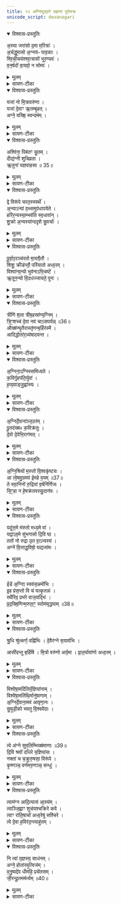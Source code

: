 ```yaml
---
title: १२ अग्निष्टुद्यागे ग्रहाणां पुरोरुचः
unicode_script: devanagari
---
```



<details open><summary>विश्वास-प्रस्तुतिः</summary>

अ॒स्या जरा॑सो द॒मा म॒रित्राः॑ ।  
अ॒र्चद्धू॑मासो अ॒ग्नय॑ᳶ पाव॒काः ।  
श्वि॒ची॒चय॑श्श्वा॒त्रासो॑ भुर॒ण्यवः॑ ।  
व॒न॒र्षदो॑ वा॒यवो॒ न सोमाः॑ ।  
</details>

<details><summary>मूलम्</summary>

अ॒स्या जरा॑सो द॒मा म॒रित्राः॑ ।  
अ॒र्चद्धू॑मासो अ॒ग्नय॑ᳶ पाव॒काः ।  
श्वि॒ची॒चय॑श्श्वा॒त्रासो॑ भुर॒ण्यवः॑ ।  
व॒न॒र्षदो॑ वा॒यवो॒ न सोमाः॑ ।  
</details>

<details><summary>सायण-टीका</summary>

(SB) 1एकादशे पञ्चशारदीयगताः पशवोऽभिहिताः । द्वादशे त्वग्निष्टुदाख्ये क्रतौ ग्रहाणां ग्रहकाले पुरोरुचोऽभिधीयन्ते । अत एव सूत्रकारेणोक्तम् - 'तथाऽग्निष्टुत्तस्य पुरोरुचोऽस्याजरासोऽग्न आयूꣳषि पवस इत्यैन्द्रवायवस्य द्वितीया मैत्रावरुणस्य तृतीयाऽऽश्विनस्य चतुर्थी पञ्चमी शुक्रामन्थिनोः षष्ट्याग्रयणस्यान्यामाग्नेयीमुक्थ्यस्य नियुनक्ति नित्या ध्रुवस्य नियुनक्यैन्द्राग्नवैश्वदेवयोरग्निश्रिय इति तिस्रो मरुत्वतीयानां श्रुधि श्रुत्कर्णेत्युत्तरा माहेन्द्रस्य विश्वेषामदितिरिति तिस्र आदित्यग्रहस्योत्तमा सावित्रस्य' इति । तत्रैन्द्रवायवस्य या प्रथमा पुरोरुग्विद्यते तामाह - अस्य यजमानस्य दमा यज्ञग्रहा एवंगुणकाः सन्त्विति प्रार्थयन्ते । किंगुणकाः? अजरासः विनाशरहिताः । मरित्राः म्रियन्ते संज्ञप्यन्ते पशवो येष्विति मरित्राः पुनःपुनर्विशस्यमानपशुका इत्यर्थः । अत एव श्वात्रासः श्वेता निर्मला इत्यर्थः । अर्चद्धूमासः अर्चनीयधूमाः अग्नयः अग्निमन्तः पावकाः शोधकाः श्विचीचयः श्विचिं वृद्धिमञ्चन्ति गच्छन्ति प्रतिदिनमनुष्ठानवृद्धियुक्ता इत्यर्थः । भुरण्यवः भरणकुशलाः फलसंपादका इत्यर्थः । वनर्षदः वननीयफलप्राप्तिहेतवः । वायवो न वायुसदृशाः निरन्तरयज्ञप्रवृत्तियुक्ता इत्यर्थः । सोमाः सोमयागयुक्ताः ॥
</details>

<details open><summary>विश्वास-प्रस्तुतिः</summary>

यजा॑ नो मि॒त्रावरु॑णा ।   
यजा॑ दे॒वाꣳ ऋ॒तम्बृ॒हत् ।  
अग्ने॒ यख्षि॒ स्वन्दम॑म् ।  
</details>

<details><summary>मूलम्</summary>

यजा॑ नो मि॒त्रावरु॑णा ।   
यजा॑ दे॒वाꣳ ऋ॒तम्बृ॒हत् ।  
अग्ने॒ यख्षि॒ स्वन्दम॑म् ।  
</details>

<details><summary>सायण-टीका</summary>

2अथ मैत्रावरुणग्रहस्य पुरोरुचमाह - हे ग्रह! नः अस्मदर्थं मित्रावरुणा यजा मित्रावरुणाख्यौ देवौ पूजय । तद्द्वारा देवान्सर्वान्यज । ऋतं यज्ञरूपमिदं कर्म बृहत् प्रौढं वर्तते । अतो हेऽग्ने । स्वं दमं स्वकीयं ग्रहं यक्षि पूजय कर्मनिष्पादनेनालंकुर्वित्यर्थः ॥
</details>

<details open><summary>विश्वास-प्रस्तुतिः</summary>

अश्वि॑ना॒ पिब॑तꣳ सु॒तम् ।  
दीद्य॑ग्नी शुचिव्रता ।  
ऋ॒तुना॑ यज्ञवाहसा ॥ 35॥  
</details>

<details><summary>मूलम्</summary>

अश्वि॑ना॒ पिब॑तꣳ सु॒तम् ।  
दीद्य॑ग्नी शुचिव्रता ।  
ऋ॒तुना॑ यज्ञवाहसा ॥ 35॥  
</details>

<details><summary>सायण-टीका</summary>

3अथाश्विनग्रहस्य षुरोरुचमाह - हे अश्विनौ! युवां सुतमभिषुतं सोमं पिबतम् । कीदृशौ? दीद्यग्री दीप्यमानाग्नियुक्तौ, शुचिव्रता शुद्धकर्मयुक्तौ, तथा यज्ञवाहसा यज्ञनिर्वाहकौ, ऋतुना यज्ञोचितकालविशेषेण युक्ताविति शेषः ॥
</details>

<details open><summary>विश्वास-प्रस्तुतिः</summary>

द्वे विरू॑पे चरत॒स्स्वर्थे॑ ।  
अ॒न्याऽन्या॑ व॒थ्समुप॑धापयेते ।  
हरि॑र॒न्यस्या॒म्भव॑ति स्व॒धावा॑न् ।  
शु॒क्रो अ॒न्यस्या॑न्ददृशे सु॒वर्चाः॑  ।  
</details>

<details><summary>मूलम्</summary>

द्वे विरू॑पे चरत॒स्स्वर्थे॑ ।  
अ॒न्याऽन्या॑ व॒थ्समुप॑धापयेते ।  
हरि॑र॒न्यस्या॒म्भव॑ति स्व॒धावा॑न् ।  
शु॒क्रो अ॒न्यस्या॑न्ददृशे सु॒वर्चाः॑  ।  
</details>

<details><summary>सायण-टीका</summary>

4अथ शुक्रग्रहस्य पुरोरुचमाह - अहश्च रात्रिश्चेत्येते द्वे विरूपे शुक्लकृष्णत्वाद्विषमरूपे स्वर्थे सुप्रयोजने चरतः पर्यावर्तेते । अन्याऽन्या तयोरेकैका पृथक्पृथगेव वत्समुपधापयेते वत्ससदृशं स्वस्वोचितं देवमुपधापयेते स्तनपानेनेव प्रीणयतः । तयोर्मध्येऽन्यस्यां रात्रिरूपायां मातरि वत्सस्थानीयो हरिः हरणशीलोऽग्निः स्वधावान् अन्नवान्भवति । अन्यस्यामहस्संज्ञिकायां मातरि वत्सस्थानीयः शुक्रः शुभ्रः सुवर्चाः शोभनदीप्तिरादित्योऽन्नवान्दृश्यते । तथा चाग्निहोत्रब्राह्मणे श्रुतम् - 'तस्मादग्नये सायं हूयते सूर्याय प्रातः' इति । एवंविधसूर्याग्निरूपोऽयं शुक्रग्नह इत्यर्थः ॥
</details>

<details open><summary>विश्वास-प्रस्तुतिः</summary>

पू॒र्वा॒प॒रञ्च॑रतो मा॒ययै॒तौ ।  
शिशू॒ क्रीड॑न्तौ॒ परि॑यातो अध्व॒रम् ।   
विश्वा॑न्य॒न्यो भुव॑नाऽभि॒चष्टे॑ ।  
ऋ॒तून॒न्यो वि॒दध॑ज्जायते॒ पुनः॑ ।  
</details>

<details><summary>मूलम्</summary>

पू॒र्वा॒प॒रञ्च॑रतो मा॒ययै॒तौ ।  
शिशू॒ क्रीड॑न्तौ॒ परि॑यातो अध्व॒रम् ।   
विश्वा॑न्य॒न्यो भुव॑नाऽभि॒चष्टे॑ ।  
ऋ॒तून॒न्यो वि॒दध॑ज्जायते॒ पुनः॑ ।  
</details>

<details><summary>सायण-टीका</summary>

5अथ मन्थिग्रहस्य पुरोरुचमाह - एतौ सूर्याचन्द्रमोरूपौ मातृस्थनीयाया दिवः शिशू बालकौ पूर्वभागमपरभागं च प्रति संचरतः । उदयाय पूर्वभागोऽस्तमयाय पश्चिमभागः । एवंविधसंचारे पारमेश्वरी मायैव साधनम् । सा हि पारमेश्वरी शक्तिः सूर्याचन्द्रमसौ निर्माय स्वस्वव्यापारे स्थापितवती । तौ च शिशू स्वकीयलीलया क्रीडन्तावस्मदीयमध्वरं परियातः प्राप्नुतः । तयोर्मध्येऽन्यः सूर्यो विश्वानि भुवनानि सर्वान् लोकानभिचष्टे सर्वतः प्रकाशयति । अन्यश्चन्द्रमाः ऋतून्वसन्तादीन्विदधत् निष्पादयन्पुनर्जायते तत्तच्छुक्लप्रतिपदि पुनः पुनरुत्पद्यते । एवंविधचन्द्ररूपोऽयं मन्थिग्रहः । तथाच श्रुतम् - 'असौ वा आदित्यः शुक्रश्चन्द्रमा मन्थी' इति ॥
</details>

<details open><summary>विश्वास-प्रस्तुतिः</summary>

त्रीणि॑ श॒ता त्रीष॒हस्रा॑ण्य॒ग्निम् ।  
त्रि॒ꣳ॒शच्च॑ दे॒वा नव॑ चाऽसपर्यन्न् ॥36॥  
औख्ष॑न्घृ॒तैरास्तृ॑णन्ब॒र्हिर॑स्मै ।  
आदिद्धोता॑र॒न्न्य॑षादयन्त ।  
</details>

<details><summary>मूलम्</summary>

त्रीणि॑ श॒ता त्रीष॒हस्रा॑ण्य॒ग्निम् ।  
त्रि॒ꣳ॒शच्च॑ दे॒वा नव॑ चाऽसपर्यन्न् ॥36॥  
औख्ष॑न्घृ॒तैरास्तृ॑णन्ब॒र्हिर॑स्मै ।  
आदिद्धोता॑र॒न्न्य॑षादयन्त ।  
</details>

<details><summary>सायण-टीका</summary>

6अथाग्रयणस्य पुरोरुचमाह - यद्यपि हविर्भुजस्त्रयस्त्रिंशद्देवास्तथाऽपि योगैश्वर्यकल्पितलीलाविग्रहभेदाच्छतत्रयं सहस्रत्रयं त्रिंशन्नव चेत्येतावन्तो देवा भवन्ति । ते च देवा अग्निमसपर्यन् परिचितवन्तः । त्रयस्त्रिंशत्संख्याकानामेव मुख्यदेवतानामितरे लीलाविग्रहाः । इत्यमुमर्थं वाजसनेयिनः साकल्यब्राह्मणे समामनन्ति - 'महिमान एवैषां ये ते त्रयस्त्रिंशत्त्वेव देवाः' इति । ते देवाः कथं परिचरन्तीति तदुच्यते - घूरतैराज्यैरौक्षन्नुपरि सिञ्चन्ति जुह्वतीत्यर्थः । अस्मै अग्न्यर्थं बर्हिः आस्तृणन् वेद्यां बर्हिरास्तृणन्ति । आदित् अनन्तरमेवैनमग्निं होतारमनुमन्यमाना न्यषादयन्त निषण्णं कुर्वन्ति ॥
</details>

<details open><summary>विश्वास-प्रस्तुतिः</summary>

अ॒ग्निना॒ऽग्निस्समि॑ध्यते ।   
क॒विर्गृ॒हप॑ति॒र्युवा॑ ।   
ह॒व्य॒वाड्जु॒ह्वा॑स्यः ।  
</details>

<details><summary>मूलम्</summary>

अ॒ग्निना॒ऽग्निस्समि॑ध्यते ।   
क॒विर्गृ॒हप॑ति॒र्युवा॑ ।   
ह॒व्य॒वाड्जु॒ह्वा॑स्यः ।  
</details>

<details><summary>सायण-टीका</summary>

7अथैन्द्राग्नस्य पुरोरुचमाह - इन्द्रसहितेनाग्निना ग्रहदेवतारूपेणायमाहुत्याधारोऽग्निः समिध्यते सम्यग्दीप्यते । कीदृशोऽग्निः? कविः हवनप्रकारं विद्वान्, गृहपतिः यज्ञगृहस्वामी, युवा सर्वदा तरुणः, देवार्थं हव्यं वहतीति हव्यवाट्, जुडूरेवास्य मुखं यस्यासौ जुह्वास्यः जुहूगतं हविरयं भक्षयतीत्यर्थः ॥
</details>

<details open><summary>विश्वास-प्रस्तुतिः</summary>

अ॒ग्निर्दे॒वाना॑ञ्ज॒ठर॑म् ।  
पू॒तद॑ख्षᳵ क॒विक्र॑तुः ।   
दे॒वो दे॒वेभि॒राग॑मत् ।  
</details>

<details><summary>मूलम्</summary>

अ॒ग्निर्दे॒वाना॑ञ्ज॒ठर॑म् ।  
पू॒तद॑ख्षᳵ क॒विक्र॑तुः ।   
दे॒वो दे॒वेभि॒राग॑मत् ।  
</details>

<details><summary>सायण-टीका</summary>

8अथ वैश्वदेवग्रहस्य पुरोरुचमाह - योऽयमग्निः स एव देवानां जठरं उदरस्थानीयः । पूतश्चासौ दक्षश्चेति पूतदक्षः, पूतः शुद्धः दक्षः कर्मनिष्पादनकुशलः । कविक्रतुः कवीनां विदुषां देवानां संबन्धी क्रतुर्यागो यस्यासौ कविक्रतुः तादृशो देवोऽग्रिर्देवेभिरन्यैर्देवैस्सह आगमत् इह कर्मण्यागच्छतु ॥
</details>

<details open><summary>विश्वास-प्रस्तुतिः</summary>

अ॒ग्नि॒श्रियो॑ म॒रुतो॑ वि॒श्वकृ॑ष्टयः ।   
आ त्वे॒षमु॒ग्रमव॑ ईमहे व॒यम् ॥37॥  
ते स्वा॒निनो॑ रु॒द्रिया॑ व॒र्षनि॑र्णिजः ।  
सि॒ꣳ॒हा न हे॒षक्र॑तवस्सु॒दान॑वः ।   
</details>

<details><summary>मूलम्</summary>

अ॒ग्नि॒श्रियो॑ म॒रुतो॑ वि॒श्वकृ॑ष्टयः ।   
आ त्वे॒षमु॒ग्रमव॑ ईमहे व॒यम् ॥37॥  
ते स्वा॒निनो॑ रु॒द्रिया॑ व॒र्षनि॑र्णिजः ।  
सि॒ꣳ॒हा न हे॒षक्र॑तवस्सु॒दान॑वः ।   
</details>

<details><summary>सायण-टीका</summary>

9अथ मरुत्वतीयग्रहाणां यास्तिस्रः पुरोपरुचस्तासां मध्ये प्रथमामाह - एते मरुतस्ते अग्निश्रियो विश्वकृष्टयश्च । अग्निं श्रयन्ते सेवन्त इत्यग्निश्रियः ते हविस्स्वीकरणार्थमग्निमाश्रयन्ति । विश्वे कृष्टयो मनुष्या येषां ते विश्वकृष्टयः सर्वैर्मनुष्यैः पूज्या इत्यर्थः । तादृशानां मरुतां अवः रक्षणं आ समन्तात् वयमीमहे प्राप्नुमः । ते ह्यस्मान्रक्षन्ति । कीदृशं रक्षणं? त्वेषं दीप्तिमत् उग्रं विरोधिनां भयंकरम् । यथा दीप्त्या विरोधि तमो नश्यति एवमेव तदीयरक्षणजन्येन तेजसा अस्मद्विरोधिनो नश्यन्तीत्यर्थः । ते मरुतो वायुविशेषाः स्वानिनः वृष्टिवेलायां स्वानयुक्ता गर्जनयुक्ताः । रुद्रो वैद्युताग्निः 'रुद्गो वा एष यदग्निः' इति श्रुतेः, । रुद्रियाः वैद्युताग्नियुक्ताः । वर्षेण निर्णेजन्ति भूमिं शोधयन्तीति वर्षनिर्णिजः । सिंहा न सिंहा इव । हेषक्रतवः शब्दकारिणः उत्साहेन सिंहनादं कुर्वन्तीत्यर्थः । सुदानवः शोभनफलस्य दातारः ॥
</details>

<details open><summary>विश्वास-प्रस्तुतिः</summary>

यदु॑त्त॒मे म॑रुतो मध्य॒मे वा॑ ।   
यद्वा॑ऽव॒मे सु॑भगासो दि॒वि ष्ठ ।   
ततो॑ नो रुद्रा उ॒त वा॒ऽन्वस्य॑ ।  
अग्ने॑ वि॒त्ताद्ध॒विषो॒ यद्यजा॑मः ।   
</details>

<details><summary>मूलम्</summary>

यदु॑त्त॒मे म॑रुतो मध्य॒मे वा॑ ।   
यद्वा॑ऽव॒मे सु॑भगासो दि॒वि ष्ठ ।   
ततो॑ नो रुद्रा उ॒त वा॒ऽन्वस्य॑ ।  
अग्ने॑ वि॒त्ताद्ध॒विषो॒ यद्यजा॑मः ।   
</details>

<details><summary>सायण-टीका</summary>

10अथ द्वितीयामाह - हे मरुतो यूयं यदुत्तमे स्थाने स्थिताः यदि वा मध्यमे स्थिताः यद्वा अवमेऽत्यन्तनिकृष्टे स्थाने स्थिताः अथवा सुभगासः सौभाग्ययुक्तास्सन्तो दिवि द्युलोके स्थिताः । हे रुद्राः दुःखद्राविणो मरुतः ततो द्युस्थानात् उत वा अन्यस्मात्स्थानात् नः अनु अस्माननुगच्छत । हेऽग्ने यद्धविर्वयं यजामः अस्य हविषः सारं वित्तात् जानीहि ॥
</details>

<details open><summary>विश्वास-प्रस्तुतिः</summary>

ईडे॑ अ॒ग्निꣵ स्वव॑स॒न्नमो॑भिः ।  
इ॒ह प्र॑स॒प्तो वि च॑ यत्कृ॒तन्नः॑ ।  
रथै॑रिव॒ प्रभ॑रे वाज॒यद्भिः॑ ।  
प्र॒द॒ख्षि॒णिन्म॒रुता॒ꣳ॒ स्तोम॑मृद्ध्याम् ॥38॥  
</details>

<details><summary>मूलम्</summary>

ईडे॑ अ॒ग्निꣵ स्वव॑स॒न्नमो॑भिः ।  
इ॒ह प्र॑स॒प्तो वि च॑ यत्कृ॒तन्नः॑ ।  
रथै॑रिव॒ प्रभ॑रे वाज॒यद्भिः॑ ।  
प्र॒द॒ख्षि॒णिन्म॒रुता॒ꣳ॒ स्तोम॑मृद्ध्याम् ॥38॥  
</details>

<details><summary>सायण-टीका</summary>

11अथ तृतीयामाह - स्ववसं सुष्ठु रक्षकमग्निं नमोभिः नमस्कारैस्सह ईडे स्तुतिं कुर्वे । सोऽग्निरिह कर्मणि प्रसप्तः प्रकर्षेण समागतस्सम् नः अस्माभिः यत्कृतं कर्म तत् विचयत् विचिनुयात् । वाजयद्भिः अन्नमिच्छद्भिः ऋत्विग्भिस्सहितोऽहं रथैरिव प्रभरे यथा रथैर्युद्धसाधनानि प्रकर्षेण हरन्ति एवमहं हवींषि प्रकर्षेण हरामि । प्रदक्षिणिन् प्रदक्षिणयन्भक्त्या प्रदक्षिणं कुर्वन्नहं मरुतां संबन्धिनं स्तोमं स्तोत्रयुक्तं यज्ञं ऋध्या समृद्धं कुर्याम् ॥
</details>

<details open><summary>विश्वास-प्रस्तुतिः</summary>

श्रु॒धि श्रु॑त्कर्ण॒ वह्नि॑भिः । दे॒वैर॑ग्ने स॒याव॑भिः ।   

आसी॑दन्तु ब॒र्हिषि॑ । मि॒त्रो वरु॑णो अर्य॒मा । प्रा॒त॒र्यावा॑णो अध्व॒रम् ।
</details>

<details><summary>मूलम्</summary>

श्रु॒धि श्रु॑त्कर्ण॒ वह्नि॑भिः । दे॒वैर॑ग्ने स॒याव॑भिः ।   

आसी॑दन्तु ब॒र्हिषि॑ । मि॒त्रो वरु॑णो अर्य॒मा । प्रा॒त॒र्यावा॑णो अध्व॒रम् ।
</details>

<details><summary>सायण-टीका</summary>

12अथ माहेन्द्रग्रहस्य पुरोरुचमाह - हेऽग्ने श्रुत्कर्ण शृण्वत्कर्ण विज्ञाप्यस्य श्रोतः वह्निभिः हविषो वोढृभिः, सयावभिः गमनशीलसहितैर्दैवैस्सह त्वं श्रुधि अस्मद्विज्ञाप्यं शृणु । अध्वरं यज्ञं प्रातर्यावाणः प्रातःकाले गन्तारो मित्रादयस्त्रयः बर्हिषि अस्मदीय यज्ञे आसीदन्तु आगत्य तिष्ठन्तु ॥
</details>

<details open><summary>विश्वास-प्रस्तुतिः</summary>

विश्वे॑षा॒मदि॑तिर्य॒ज्ञिया॑नाम् ।  
विश्वे॑षा॒मति॑थि॒र्मानु॑षाणाम् ।   
अ॒ग्निर्दे॒वाना॒मव॑ आवृणा॒नः ।   
सु॒मृ॒डी॒को भवतु वि॒श्ववे॑दाः ।  
</details>

<details><summary>मूलम्</summary>

विश्वे॑षा॒मदि॑तिर्य॒ज्ञिया॑नाम् ।  
विश्वे॑षा॒मति॑थि॒र्मानु॑षाणाम् ।   
अ॒ग्निर्दे॒वाना॒मव॑ आवृणा॒नः ।   
सु॒मृ॒डी॒को भवतु वि॒श्ववे॑दाः ।  
</details>

<details><summary>सायण-टीका</summary>

13अथादित्यग्रहस्य तिस्रः पggरोरुचः । तत्र प्रथमामाह - अयमग्निः सुमृडीकः सुखहेतुर्भवतु । कीदृशोऽग्निः? यज्ञियानां यज्ञयोग्यानां विश्वेषां सर्वेषामृत्विजां अदितिः अखण्डयिता मातृवत्पालक इत्यर्थः । तथा विश्वेषां सर्वेषां मानुषाणां अतिथिः अतिथिवत्पूजनीयः । देवानां संर्यषां मध्ये अदः अस्मद्रक्षणं आवृणानः सर्वत्र प्रार्थयमानः । विश्ववेदाः विश्वस्य वेदिता ॥
</details>

<details open><summary>विश्वास-प्रस्तुतिः</summary>

त्वे अ॑ग्ने सुम॒तिम्भिख्ष॑माणाः ॥39॥  
दि॒वि श्रवो॑ दधिरे य॒ज्ञिया॑सः ।   
नक्ता॑ च च॒क्रुरु॒षसा॒ विरू॑पे ।  
कृ॒ष्णञ्च॒ वर्ण॑मरु॒णञ्च॒ सन्धुः॑  ।   
</details>

<details><summary>मूलम्</summary>

त्वे अ॑ग्ने सुम॒तिम्भिख्ष॑माणाः ॥39॥  
दि॒वि श्रवो॑ दधिरे य॒ज्ञिया॑सः ।   
नक्ता॑ च च॒क्रुरु॒षसा॒ विरू॑पे ।  
कृ॒ष्णञ्च॒ वर्ण॑मरु॒णञ्च॒ सन्धुः॑  ।   
</details>

<details><summary>सायण-टीका</summary>

14अथ द्वितीयामाह - हेऽग्रे यज्ञियासः यज्ञार्हा ऋत्विग्यजमानाः त्वे त्वयि सुमतिं शोभनबुद्धिं त्वत्सेवापरां भिक्षमाणाः याचमानाः दिवि द्युलोके श्रवः कीर्तिं दधिरे संपादितवन्तः । त्वां सेवित्वा देवेषु कीर्तिं प्राप्ता इत्यर्थः । उषमा उषःकालेन सह नक्ता च रात्रिमपि चकारादहश्च विरूपे विलक्षणरूपयुक्ते चक्रुः कृतवन्तः । तदेव कथमिति तदुच्यते - कृष्णं वर्णं रात्रेः कृष्णरूपम्, अरुणं चोषसो रक्तरूपम्, चकाराभ्यामह्नः शुक्लरूपं च संधुः संपादितवन्तः यज्ञानुष्ठानद्वारा यजमाना यज्ञेन तुष्टा देवा वा तादृशं रूपं कृतवन्त इत्यर्थः ॥
</details>

<details open><summary>विश्वास-प्रस्तुतिः</summary>

त्वाम॑ग्न आदि॒त्यास॑ आ॒स्य॑म् ।  
त्वाञ्जि॒ह्वाꣳ शुच॑यश्चक्रिरे कवे ।  
त्वाꣳ रा॑ति॒षाचो॑ अध्व॒रेषु॑ सश्चिरे ।   
त्वे दे॒वा ह॒विर॑द॒न्त्याहु॑तम् ।  
</details>

<details><summary>मूलम्</summary>

त्वाम॑ग्न आदि॒त्यास॑ आ॒स्य॑म् ।  
त्वाञ्जि॒ह्वाꣳ शुच॑यश्चक्रिरे कवे ।  
त्वाꣳ रा॑ति॒षाचो॑ अध्व॒रेषु॑ सश्चिरे ।   
त्वे दे॒वा ह॒विर॑द॒न्त्याहु॑तम् ।  
</details>

<details><summary>सायण-टीका</summary>

15अथ तृतीयामाह - हेऽग्ने, आदित्यासः एते आदित्याः त्वामास्यं मुखं चक्रिरे त्वयि हुतस्य भक्षणात् । हे कवे विद्वन्नग्ने शुचयः शुद्धा अन्येऽपि देवास्त्वां स्वकीयजिह्वां चक्रिरे । रातिं फलदानं सचन्ते समवनयन्तीति रातिषाचः फलप्राप्तिकामा इत्यर्थः । तादृशा यजमानास्त्वामग्निमध्वरेषु यागेषु सश्चिरे फलदानाय प्राप्तवन्तः । देवाः सर्वेऽपि त्वे त्वयि आहुतं सर्वतो हुतं हविरिदमदन्ति ॥
</details>

<details open><summary>विश्वास-प्रस्तुतिः</summary>

नि त्वा॑ य॒ज्ञस्य॒ साध॑नम् ।  
अग्ने॒ होता॑रमृ॒त्विज॑म् ।  
व॒नु॒ष्वद्दे॑व धीमहि॒ प्रचे॑तसम् ।   
जी॒रन्दू॒तमम॑र्त्यम् ॥40॥  
</details>

<details><summary>मूलम्</summary>

नि त्वा॑ य॒ज्ञस्य॒ साध॑नम् ।  
अग्ने॒ होता॑रमृ॒त्विज॑म् ।  
व॒नु॒ष्वद्दे॑व धीमहि॒ प्रचे॑तसम् ।   
जी॒रन्दू॒तमम॑र्त्यम् ॥40॥  
</details>

<details><summary>सायण-टीका</summary>

16अथ सावित्रग्रहस्य पुरोरुचमाह - हेऽग्ने देव त्वां निधीमहि नितरां ध्यायेम । कीदृशं? यज्ञस्य साधनं होमद्वारा निष्पादकं, होतारं देवानामाह्वातारं, अत एव ऋत्विजं ऋत्विक्समानं, प्रचेतसं प्रकृष्टज्ञानयुक्तं, जीरं जीवनप्रदं, दूतं हितार्थं यतमानं अमर्त्यं मरणरहितम् । वनुष्वदिति क्रियाविशेषणम् । परिचरणवद्यथा भवति तथा ध्यायेमेत्यर्थः ॥   
अत्र विनियोगसंग्रहः-   
अस्याजरा पुरोरुक्स्यादग्निष्टुत्यैन्द्रवायवे ।  
यजेति मैत्रावरुणे अश्विनेत्याश्विने ग्रहे ॥ १ ॥  

द्वे द्विरूपे तु शुक्रस्य ग्रहे पूर्वेति मन्थिनी ।  
त्रीणीत्याग्रयणे ह्यग्निनेत्यैन्द्राग्नग्रहे भवेत् ॥ २ ॥   

अग्निर्देवा वैश्वदेवे ह्यग्निश्रिय इति त्रयम् ।   
ज्ञेया मरुत्वतीयेषु माहेन्द्रे तु श्रुधीत्यसौ ॥ ३ ॥  

विश्वेषां तिस्र आदित्ये नि त्वा सावित्रके ग्रहे ।  
अनुवाके द्वादशेऽस्मिन्मन्त्राः षोडश वर्णिताः ॥ ४ ॥   

अथ मीमांसा । दशमाध्यायस्य चतुर्थे पादे चिन्तितम्-   

आग्नेयेषु ग्रहेषूहो नास्ति वा स्तुतशस्त्रयोः ।  
संस्कारत्वादस्ति मैवमर्थकर्मत्वनिर्णयात् ॥  

अग्निष्टुदाख्य एकाहे श्रूयते - 'आग्नेया ग्रहा भवन्ति' इति । तेषु चोदकप्राप्तयोर्नानादेदत्ययोः स्तुतशस्त्रयोः संस्कारकर्मत्वभ्रमेणास्त्यूह इति वदन्तं प्रत्येतदुत्तरं - द्वितीयाध्याये तयोरर्थकर्मत्वस्य निर्णीतत्वान्नास्त्यूह इति ॥  

इति श्रीमत्सायणाचार्यविरचिते माधवीये वेदार्थप्रकाशे कृष्णयजुर्वेदीयतैत्तिरीयब्राह्मणभाष्ये द्वितीयाष्टके सप्तमप्रपाठके द्वादशोऽनुवाकः ॥  

</details>

